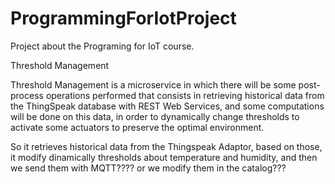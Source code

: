# ProgrammingForIotProject

Project about the Programing for IoT course.

Threshold Management



Threshold Management is a microservice in which there will be some post-process
operations performed that consists in retrieving historical data from the ThingSpeak database
with REST Web Services, and some computations will be done on this data, in order to
dynamically change thresholds to activate some actuators to preserve the optimal
environment.

So it retrieves historical data from the Thingspeak Adaptor, based on those, it modify dinamically 
thresholds about temperature and humidity, and then we send them with MQTT???? or we modify them in the catalog???